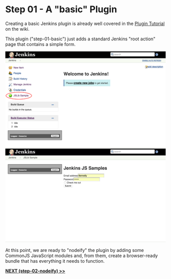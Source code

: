 # Step 01 - A "basic" Plugin
Creating a basic Jenkins plugin is already well covered in the [Plugin Tutorial] on the wiki. 

This plugin ("step-01-basic") just adds a standard Jenkins "root action" page that contains
a simple form.

![root action](img/root-action.png)
![root action page](img/root-action-page.png)

At this point, we are ready to "nodeify" the plugin by adding some CommonJS JavaScript modules and,
from them, create a browser-ready bundle that has everything it needs to function.

<b><a href="../../tree/master/step-02-nodeify">NEXT (step-02-nodeify) &gt;&gt;</a></b>

[Plugin Tutorial]: https://wiki.jenkins-ci.org/display/JENKINS/Plugin+tutorial
[jenkins-js-builder]: https://github.com/jenkinsci/js-builder